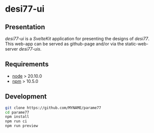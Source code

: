 desi77-ui
=========


Presentation
------------

*desi77-ui* is a *SvelteKit* application for presenting the designs of *desi77*.
This web-app can be served as github-page and/or via the static-web-server *desi77-uis*.


Requirements
------------

- [node](https://nodejs.org) > 20.10.0
- [npm](https://docs.npmjs.com/cli) > 10.5.0


Development
-----------

```bash
git clone https://github.com/MYNAME/parame77
cd parame77
npm install
npm run ci
npm run preview
```

